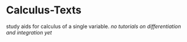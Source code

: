 # Calculus-Texts
study aids for calculus of a single variable. *no tutorials on differentiation and integration yet*
